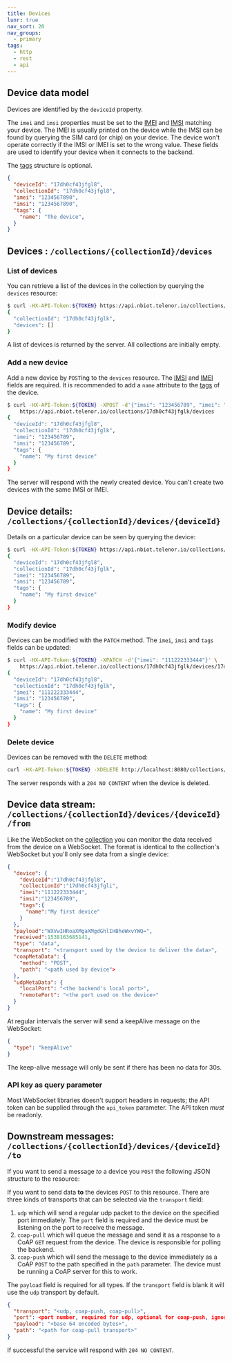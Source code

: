 ```yaml
---
title: Devices
lunr: true
nav_sort: 20
nav_groups:
  - primary
tags:
  - http
  - rest
  - api
---
```


## Device data model

Devices are identified by the `deviceId` property.

The `imei` and `imsi` properties must be set to the [IMEI](https://en.wikipedia.org/wiki/International_Mobile_Equipment_Identity) and [IMSI](https://en.wikipedia.org/wiki/International_mobile_subscriber_identity) matching your device. The IMEI is usually printed on the device while the IMSI can be found by querying the SIM card (or chip) on your device. The device won't operate correctly if the IMSI or IMEI is set to the wrong value. These fields are used to identify your device when it connects to the backend.

The [tags](tags.md) structure is optional.

```json
{
  "deviceId": "17dh0cf43jfgl8",
  "collectionId": "17dh0cf43jfgl8",
  "imei": "1234567890",
  "imsi": "1234567890",
  "tags": {
    "name": "The device",
  }
}
```

## Devices : `/collections/{collectionId}/devices`

### List of devices

You can retrieve a list of the devices in the collection by querying the `devices` resource:

```bash
$ curl -HX-API-Token:${TOKEN} https://api.nbiot.telenor.io/collections/17dh0cf43jfglk/devices
{
  "collectionId": "17dh0cf43jfglk",
  "devices": []
}
```

A list of devices is returned by the server. All collections are initially empty.

### Add a new device

Add a new device by `POST`ing to the `devices` resource. The [IMSI](https://en.wikipedia.org/wiki/International_mobile_subscriber_identity) and [IMEI](https://en.wikipedia.org/wiki/International_Mobile_Equipment_Identity) fields are required. It is recommended to add a `name` attribute to the [tags](tags.md) of the device.

```bash
$ curl -HX-API-Token:${TOKEN} -XPOST -d'{"imsi": "123456789", "imei": "123456789", "tags":{"name":"My first device"}}' \
    https://api.nbiot.telenor.io/collections/17dh0cf43jfglk/devices
{
  "deviceId": "17dh0cf43jfgl8",
  "collectionId": "17dh0cf43jfglk",
  "imei": "123456789",
  "imsi": "123456789",
  "tags": {
    "name": "My first device"
  }
}
```

The server will respond with the newly created device. You can't create two devices with the same IMSI or IMEI.

## Device details: `/collections/{collectionId}/devices/{deviceId}`

Details on a particular device can be seen by querying the device:

```bash
$ curl -HX-API-Token:${TOKEN} https://api.nbiot.telenor.io/collections/17dh0cf43jfglk/devices/17dh0cf43jfgl8
{
  "deviceId": "17dh0cf43jfgl8",
  "collectionId": "17dh0cf43jfglk",
  "imei": "123456789",
  "imsi": "123456789",
  "tags": {
    "name": "My first device"
  }
}
```

### Modify device

Devices can be modified with the `PATCH` method. The `imei`, `imsi` and `tags` fields can be updated:

```bash
$ curl -HX-API-Token:${TOKEN} -XPATCH -d'{"imei": "111222333444"}' \
    https://api.nbiot.telenor.io/collections/17dh0cf43jfglk/devices/17dh0cf43jfgl8
{
  "deviceId": "17dh0cf43jfgl8",
  "collectionId": "17dh0cf43jfglk",
  "imei": "111222333444",
  "imsi": "123456789",
  "tags": {
    "name": "My first device"
  }
}
```

### Delete device

Devices can be removed with the `DELETE` method:

```bash
curl -HX-API-Token:${TOKEN} -XDELETE http://localhost:8080/collections/17dh0cf43jfglk/devices/17dh0cf43jfgl8
```

The server responds with a `204 NO CONTENT` when the device is deleted.

## Device data stream: `/collections/{collectionId}/devices/{deviceId}/from`

Like the WebSocket on the [collection](collections.md) you can monitor the data received from the device
on a WebSocket. The format is identical to the collection's WebSocket but you'll only
see data from a single device:

```json
{
  "device": {
    "deviceId":"17dh0cf43jfgl8",
    "collectionId":"17dh0cf43jfgli",
    "imei":"111222333444",
    "imsi":"123456789",
    "tags":{
      "name":"My first device"
    }
  },
  "payload":"WXVwIHRoaXMgaXMgdGhlIHBheWxvYWQ=",
  "received":1538163685141,
  "type": "data",
  "transport": "<transport used by the device to deliver the data>",
  "coapMetaData": {
    "method": "POST",
    "path": "<path used by device">
  },
  "udpMetaData": {
    "localPort": "<the backend's local port>",
    "remotePort": "<the port used on the device>"
  }
}
```

At regular intervals the server will send a keepAlive message on the WebSocket:

```json
{
  "type": "keepAlive"
}
```

The keep-alive message will only be sent if there has been no data for 30s.

### API key as query parameter

Most WebSocket libraries doesn't support headers in requests; the API token can
be supplied through the `api_token` parameter. The API token *must* be readonly.

## Downstream messages: `/collections/{collectionId}/devices/{deviceId}/to`

If you want to send a message *to* a device you `POST` the following JSON structure
to the resource:

If you want to send data **to** the devices `POST` to this resource.
There are three kinds of transports that can be selected via the `transport` field:

1) `udp` which will send a regular udp packet to the device on the specified
   port immediately. The `port` field is required and the device must be listening
   on the port to receive the message.
2) `coap-pull` which will queue the message and send it as a response to a
   CoAP `GET` request from the device. The device is responsible for polling the
   backend.
3) `coap-push` which will send the message to the device immediately as a CoAP
   `POST` to the path specified in the `path` parameter. The device must be
   running a CoAP server for this to work.

The `payload` field is required for all types. If the `transport` field is
blank it will use the `udp` transport by default.

```json
{
  "transport": "<udp, coap-push, coap-pull>",
  "port": <port number, required for udp, optional for coap-push, ignored for coap-pull>,
  "payload": "<base 64 encoded bytes>",
  "path": "<path for coap-pull transport>"
}
```

If successful the service will respond with `204 NO CONTENT`.
